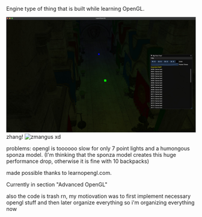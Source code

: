 Engine type of thing that is built while learning OpenGL.

![Sponza Model + point lights](gallery/img.jpeg)
zhang!
![zmangus](https://media.giphy.com/media/i0tIuFkM9YfN81SImF/giphy-downsized-large.gif)
xd

problems:
opengl is toooooo slow for only 7 point lights and a humongous sponza model. (I'm thinking that the sponza model creates this huge performance drop, otherwise it is fine with 10 backpacks)

made possible thanks to learnopengl.com.

Currently in section "Advanced OpenGL"

also the code is trash rn, my motiovation was to first implement necessary opengl stuff and then later organize everything so i'm organizing everything now